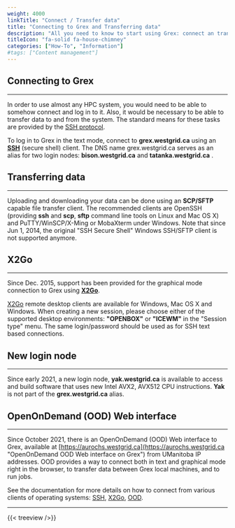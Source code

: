 ```yaml
---
weight: 4000
linkTitle: "Connect / Transfer data"
title: "Connecting to Grex and Transferring data"
description: "All you need to know to start using Grex: connect an transfer data."
titleIcon: "fa-solid fa-house-chimney"
categories: ["How-To", "Information"]
#tags: ["Content management"]
---
```


## Connecting to Grex
---

In order to use almost any HPC system, you would need to be able to somehow connect and log in to it. Also, it would be necessary to be able to transfer data to and from the system. The standard means for these tasks are provided by the [SSH protocol](https://en.wikipedia.org/wiki/Secure_Shell "Secure Shell").

To log in to Grex in the text mode, connect to **grex.westgrid.ca** using an [**SSH**](./ssh/) (secure shell) client. The DNS name grex.westgrid.ca serves as an alias for two login nodes: **bison.westgrid.ca** and **tatanka.westgrid.ca** .

## Transferring data
---

Uploading and downloading your data can be done using an **SCP/SFTP** capable file transfer client. The recommended clients are OpenSSH (providing **ssh** and **scp**, **sftp** command line tools on Linux and Mac OS X) and PuTTY/WinSCP/X-Ming or MobaXterm under Windows. Note that since Jun 1, 2014, the original "SSH Secure Shell" Windows SSH/SFTP client is not supported anymore.

## X2Go
---

Since Dec. 2015, support has been provided for the graphical mode connection to Grex using [**X2Go**](connecting/x2go).

[X2Go](https://wiki.x2go.org/doku.php/download:start "X2Go") remote desktop clients are available for Windows, Mac OS X and Windows. When creating a new session, please choose either of the supported desktop environments: **"OPENBOX"** or **"ICEWM"** in the "Session type" menu. The same  login/password should be used as for SSH text based connections. 

## New login node
---
  
Since early 2021, a new login node, **yak.westgrid.ca** is available to access and build software that uses new Intel AVX2, AVX512 CPU instructions. **Yak** is not part of the **grex.westgrid.ca** alias. 

## OpenOnDemand (OOD) Web interface
---

Since October 2021, there is an OpenOnDemand (OOD) Web interface to Grex, available at [https://aurochs.westgrid.ca](https://aurochs.westgrid.ca "OpenOnDemand OOD Web interface on Grex") from UManitoba IP addresses. OOD provides a way to connect both in text and graphical mode right in the browser, to transfer data between Grex local machines, and to run jobs.

See the documentation for more details on how to connect from various clients of operating systems: [SSH](connecting/ssh), [X2Go](connecting/x2go), [OOD](connecting/ood).

---

{{< treeview />}}

<!-- Changes and update:
* 
*
*
-->
